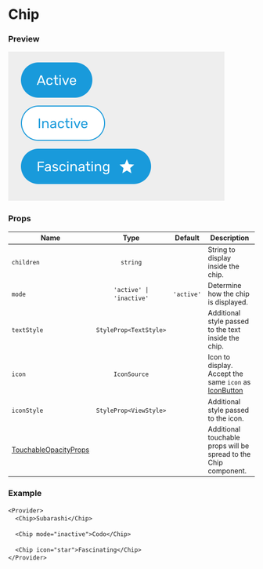 # Chip

### Preview

![chip_preview](../assets/chip_preview.png)

### Props

| Name                                                                                         |           Type           |  Default   | Description                                                            |
| -------------------------------------------------------------------------------------------- | :----------------------: | :--------: | ---------------------------------------------------------------------- |
| `children`                                                                                   |         `string`         |            | String to display inside the chip.                                     |
| `mode`                                                                                       | `'active' \| 'inactive'` | `'active'` | Determine how the chip is displayed.                                   |
| `textStyle`                                                                                  |  `StyleProp<TextStyle>`  |            | Additional style passed to the text inside the chip.                   |
| `icon`                                                                                       |       `IconSource`       |            | Icon to display. Accept the same `icon` as [IconButton](IconButton.md) |
| `iconStyle`                                                                                  |  `StyleProp<ViewStyle>`  |            | Additional style passed to the icon.                                   |
| [TouchableOpacityProps](https://facebook.github.io/react-native/docs/touchableopacity#props) |                          |            | Additional touchable props will be spread to the Chip component.       |

### Example

```tsx
<Provider>
  <Chip>Subarashi</Chip>

  <Chip mode="inactive">Codo</Chip>

  <Chip icon="star">Fascinating</Chip>
</Provider>
```
